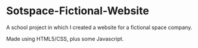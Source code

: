 # Sotspace-Fictional-Website
A school project in which I created a website for a fictional space company.

Made using HTML5/CSS, plus some Javascript.
